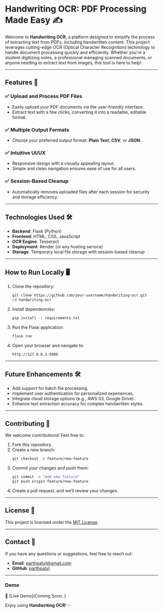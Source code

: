 # Handwriting OCR: PDF Processing Made Easy ✍️

Welcome to **Handwriting OCR**, a platform designed to simplify the process of extracting text from PDFs, including handwritten content. This project leverages cutting-edge OCR (Optical Character Recognition) technology to handle document processing quickly and efficiently. Whether you're a student digitizing notes, a professional managing scanned documents, or anyone needing to extract text from images, this tool is here to help!

---

## **Features 🚀**

### ✅ Upload and Process PDF Files
- Easily upload your PDF documents via the user-friendly interface.
- Extract text with a few clicks, converting it into a readable, editable format.

### ✅ Multiple Output Formats
- Choose your preferred output format: **Plain Text**, **CSV**, or **JSON**.

### ✅ Intuitive UI/UX
- Responsive design with a visually appealing layout.
- Simple and clean navigation ensures ease of use for all users.

### ✅ Session-Based Cleanup
- Automatically removes uploaded files after each session for security and storage efficiency.

---

## **Technologies Used 🛠️**

- **Backend**: Flask (Python)
- **Frontend**: HTML, CSS, JavaScript
- **OCR Engine**: Tesseract
- **Deployment**: Render (or any hosting service)
- **Storage**: Temporary local file storage with session-based cleanup
---

## **How to Run Locally 🖥️**

1. Clone the repository:
   ```bash
   git clone https://github.com/your-username/handwriting-ocr.git
   cd handwriting-ocr
   ```

2. Install dependencies:
   ```bash
   pip install -r requirements.txt
   ```

3. Run the Flask application:
   ```bash
   flask run
   ```

4. Open your browser and navigate to:
   ```
   http://127.0.0.1:5000
   ```

---

## **Future Enhancements 🛠️**
- Add support for batch file processing.
- Implement user authentication for personalized experiences.
- Integrate cloud storage options (e.g., AWS S3, Google Drive).
- Enhance text extraction accuracy for complex handwritten styles.

---

## **Contributing 🤝**

We welcome contributions! Feel free to:
1. Fork this repository.
2. Create a new branch:
   ```bash
   git checkout -b feature/new-feature
   ```
3. Commit your changes and push them:
   ```bash
   git commit -m "Add new feature"
   git push origin feature/new-feature
   ```
4. Create a pull request, and we’ll review your changes.

---

## **License 📜**
This project is licensed under the [MIT License](LICENSE).

---

## **Contact 📧**
If you have any questions or suggestions, feel free to reach out:
- **Email**: parthpatyl@gmail.com
- **GitHub**: [parthpatyl](https://github.com/parthpatyl)

---

### **Demo**
🚀 [Live Demo](Coming Soon..)

Enjoy using **Handwriting OCR**! ✨
```
